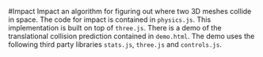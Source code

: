 #Impact
Impact an algorithm for figuring out where two 3D meshes collide in space. The code for impact is contained in `physics.js`. This implementation is built on top of `three.js`. There is a demo of the translational collision prediction contained in `demo.html`. The demo uses the following third party libraries `stats.js`, `three.js` and `controls.js`.
